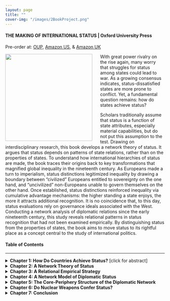 ```yaml
---
layout: page
title: ""
cover-img: "/images/2BookProject.png"
---
```


#### THE MAKING OF INTERNATIONAL STATUS | Oxford University Press

Pre-order at: <a href="https://global.oup.com/academic/product/the-making-of-international-status-9780197801963?cc=gb&lang=en&" target="_blank">OUP</a>,  <a href="https://a.co/d/3UokB33" target="_blank">Amazon US</a>, &  <a href="https://amzn.eu/d/hBTin0U" target="_blank">Amazon UK</a>

<div class="bookCover" id="bookCover"><img src="../images/book_cover_high_res.jpg" style="width: 275px; margin-right: 25px; margin-left: 0px; margin-top: 0px; margin-bottom: 10px; border-radius: 0px" align="left"></div> With great power rivalry on the rise again, many worry that struggles for status among states could lead to war. As a growing consensus indicates, status-dissatisfied states are more prone to conflict. Yet, a fundamental question remains: how do states achieve status?

Scholars traditionally assume that status is a function of state attributes, especially material capabilities, but do not put this assumption to the test. Drawing on interdisciplinary research, this book develops a network theory of status. It argues that status depends on patterns of state relations, rather than on the properties of states. To understand how international hierarchies of status are made, the book traces their origins back to key transformations that magnified global inequality in the nineteenth century. As Europeans made a turn to imperialism, status distinctions legitimized inequality by drawing a boundary between “civilized” Europeans entitled to sovereignty on the one hand, and “uncivilized” non-Europeans unable to govern themselves on the other hand. Once established, status distinctions reinforced inequality via cumulative advantage mechanisms: the higher standing a state enjoys, the more it attracts additional recognition. It is no coincidence that, to this day, status evaluations rely on governance ideals associated with the West. Conducting a network analysis of diplomatic relations since the early nineteenth century, this study reveals relational patterns in status recognition that had not been examined empirically. By distinguishing status from the properties of states, the book aims to move status to its rightful place as a concept central to the study of international politics.

#### Table of Contents
---

<details><summary><strong>Chapter 1: How Do Countries Achieve Status?</strong> [click for abstract]</summary>
<br>
Although scholars rely on status to explain important phenomena in international politics—such as hegemonic wars and the foreign policies of emerging powers—existing research pays little attention to the question of how countries achieve status. Researchers traditionally assume that status is a function of the qualities of states, especially their material capabilities. However, this assumption remains like a folk theory of status, taken to be true even though it has not been put to the test. And while previous research acknowledges the relational and symbolic dimensions of status, such dimensions remain under-theorized. This book builds on previous studies by specifying the relational processes that shape status recognition in the international system. By showing that status emerges from relational processes that cannot be reduced to the qualities of states, the book highlights the analytical usefulness of status for theories of international politics.
<br><br>
</details>

<details><summary><strong>Chapter 2: A Network Theory of Status</strong></summary>
<br>
Drawing on interdisciplinary research, this chapter posits that status depends on patterns of state relations. As such, status recognition is subject to nonlinear effects or emerging properties that cannot be reduced to state attributes. Once established, status distinctions reinforce inequality, independently from material conditions, via cumulative advantage mechanisms. In the international system, three mechanisms make status self-reinforcing. First, status involves social closure, or the establishment of a social boundary between an established group—deemed superior and therefore entitled to privileges—and outsiders. Second, consensus effects shape status recognition: the more a state receives recognition, the more others deem it worthy of recognition. Finally, status involves privileges that beget more status: high-status states act as standard-setters, shaping the criteria for status recognition; and as gatekeepers, shaping recognition decisions. By defining the rules of the game, high-status states enjoy considerable advantage in the process of status recognition.  
<br><br>
</details>

<details><summary><strong>Chapter 3: A Relational Empirical Strategy</strong></summary>
<br>
To investigate the sources of status, this book examines diplomatic networks. Social network analysis is ideally suited to investigate the observable implications from a network theory of status because it detects relational patterns that are not observable using conventional methods. The chapter first justifies the measurement strategy used based on international law, introduces the data, discusses the operationalization criteria used, and explains why embassy exchange is preferable to other potential measures of status. The chapter then addresses potential concerns associated with embassy exchange, dispelling common misconceptions about its use as a measure of status. Finally, the chapter validates the proposed measure using qualitative and quantitative evidence from multiple sources. As a comprehensive analysis of the network of embassies shows, embassy exchange adequately captures both recognition and hierarchy, the two necessary dimensions in the concept of status. Moreover, states' positions in the network are not determined by their material capabilities.
<br><br>
</details>

<details><summary><strong>Chapter 4: A Network Model of Diplomatic Status</strong></summary>
<br>
This chapter examines the implications of the book’s argument for the formation of ties in the diplomatic network. Leveraging inferential network analysis, which enables researchers to directly test hypotheses involving network effects, the chapter assesses why states send embassies to certain destinations and not others. The analysis demonstrates that a relational model performs much better than attribute-based explanations in theorizing the underlying dynamics of the diplomatic network. To begin, a state’s existing relations affect its ability to achieve status: states prove more likely to recognize states that recognize them in return or that share diplomatic partners with them. Moreover, status is self-reinforcing: the more a state receives recognition, the more it attracts additional recognition. Finally, it is attribute similarity—rather than the possession of attributes per se—that drives recognition: states recognize those states that are like them, rather than the states with the largest share of attributes.
<br><br>
</details>

<details><summary><strong>Chapter 5: The Core-Periphery Structure of the Diplomatic Network</strong></summary>
<br>
This chapter examines the implications of the book’s argument at the structural level of the diplomatic network. First, the analysis shows that the network has a core-periphery structure—whereby states can be divided into a well-connected core, comprised mostly of Western or Western-aligned states, and a sparsely connected periphery. Regardless of their position in the network, states are more likely to send embassies to states in the core rather than to states in the periphery. As a result, the size and the composition of the network's core remain stable over time, even as the number of states in the system increases. Second, the analysis shows that membership in the network's core depends on a Western way of life that includes fundamental values like liberal democracy. Predominant conceptions of state competence thus involve not only the ability to fend for oneself under anarchy, but also a Western standard of civilization.
<br><br>
</details>

<details><summary><strong>Chapter 6: Do Nuclear Weapons Confer Status?</strong></summary>
<br>
While existing studies typically treat nuclear weapons as a symbol of international status, the relationship between nuclear weapons and status remains unexplored. This book posits that state attributes matter for status recognition because of their symbolic value, which depends on the social context, rather than because of their functional value or their destructive capacity. Therefore, since nuclear weapons became stigmatized under the nonproliferation regime, nuclearization should not improve a country's standing after 1970. Using the synthetic control method, the analysis first demonstrates that the acquisition of nuclear weapons does not increase the recognition a state receives. Using network analysis, the analysis then shows that the acquisition of nuclear weapons does not evoke recognition from existing nuclear weapons states more specifically. Results are consistent with qualitative evidence for each case, which indicates that under the nonproliferation regime, nuclearization tends to evoke international condemnation rather than praise.
<br><br>
</details>

<details><summary><strong>Chapter 7: Conclusion</strong></summary>
<br>
This chapter concludes the analysis in two steps. The first two sections summarize, respectively, the theoretical and the empirical contributions made by this study. Based on these contributions, the chapter's last section then offers general lessons for research in three areas. First, the analysis demonstrates that international hierarchies of status are far from meritocratic systems. Because status depends on a state’s relations, it is easier to maintain status than to gain it. Second, the analysis indicates that, while the search for status may exacerbate conflict, it may also promote international order. Because great powers also lead by example, continued global leadership requires upholding the existing standards of state competence, which in the US-led international order include liberal democracy. Finally, the analysis suggests that the peacefulness of power transitions depends on whether established and emerging powers share similar conceptions of state competence. Crucially, disputes over status are disputes for legitimacy.
<br><br>
</details>

